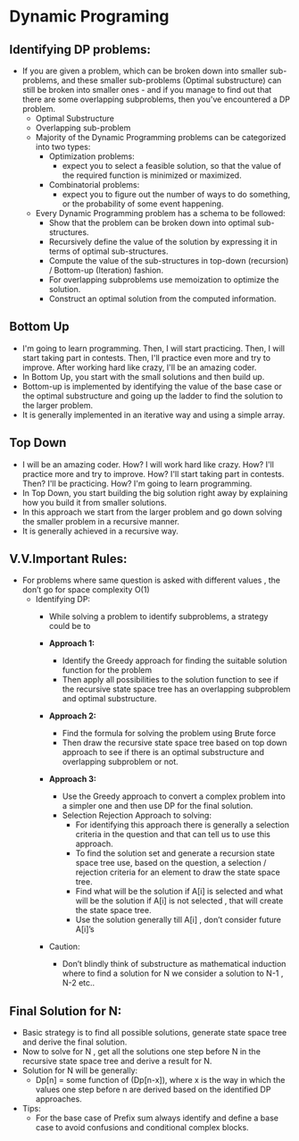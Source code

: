 # Dynamic Programing

## Identifying DP problems:

- If you are given a problem, which can be broken down into smaller sub-problems, and these smaller sub-problems (Optimal substructure) can still be broken into smaller ones - and if you manage to find out that there are some overlapping subproblems, then you've encountered a DP problem.
    - Optimal Substructure
    - Overlapping sub-problem
  - Majority of the Dynamic Programming problems can be categorized into two types:
    - Optimization problems:
        - expect you to select a feasible solution, so that the value of the required function is minimized or maximized.
    - Combinatorial problems:
      - expect you to figure out the number of ways to do something, or the probability of some event happening.
  - Every Dynamic Programming problem has a schema to be followed:
    - Show that the problem can be broken down into optimal sub-structures.
    - Recursively define the value of the solution by expressing it in terms of optimal sub-structures.
    - Compute the value of the sub-structures in top-down (recursion) / Bottom-up (Iteration) fashion.
    - For overlapping subproblems use memoization to optimize the solution.
    - Construct an optimal solution from the computed information.

## Bottom Up
- I'm going to learn programming. Then, I will start practicing. Then, I will start taking part in contests. Then, I'll practice even more and try to improve. After working hard like crazy, I'll be an amazing coder.
- In Bottom Up, you start with the small solutions and then build up.
- Bottom-up is implemented by identifying the value of the base case or the optimal substructure and going up the ladder to find the solution to the larger problem.
- It is generally implemented in an iterative way and using a simple array.

## Top Down
- I will be an amazing coder. How? I will work hard like crazy. How? I'll practice more and try to improve. How? I'll start taking part in contests. Then? I'll be practicing. How? I'm going to learn programming.
- In Top Down, you start building the big solution right away by explaining how you build it from smaller solutions.
- In this approach we start from the larger problem and go down solving the smaller problem in a recursive manner.
- It is generally achieved in a recursive way.

## V.V.Important Rules:
- For problems where same question is asked with different values , the don’t go for space complexity O(1)
  - Identifying DP:
    - While solving a problem to identify subproblems, a strategy could be to
    - **Approach 1:**
      - Identify the Greedy approach for finding the suitable solution function for the problem
      - Then apply all possibilities to the solution function to see if the recursive state space tree has an overlapping subproblem and optimal substructure.

    - **Approach 2:**
      - Find the formula for solving the problem using Brute force
      - Then draw the recursive state space tree based on top down approach to see if there is an optimal substructure and overlapping subproblem or not.
      
    - **Approach 3:**
      - Use the Greedy approach to convert a complex problem into a simpler one and then use DP for the final solution.
      - Selection Rejection Approach to solving:
        - For identifying this approach there is generally a selection criteria in the question and that can tell us to use this approach.
        - To find the solution set and generate a recursion state space tree use, based on the question, a selection / rejection criteria for an element to draw the state space tree.
        - Find what will be the solution if A[i] is selected and what will be the solution if A[i] is not selected , that will create the state space tree.
        - Use the solution generally till A[i] , don’t consider future A[i]’s
    - Caution:
      - Don’t blindly think of substructure as mathematical induction where to find a solution for N we consider a solution to N-1 , N-2 etc..
      
## Final Solution for N:
- Basic strategy is to find all possible solutions, generate state space tree and derive the final solution.
- Now to solve for N , get all the solutions one step before N in the recursive state space tree and derive a result for N.
- Solution for N will be generally:
  - Dp[n] = some function of (Dp[n-x]), where x is the way in which the values one step before n are derived based on the identified DP approaches.
- Tips:
  - For the base case of Prefix sum always identify and define a base case to avoid confusions and conditional complex blocks.